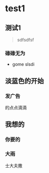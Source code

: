 # test1

## 测试1
> sdfsdfsf
### 碌碌无为
- gome slsdi

## 淡蓝色的开始
### 发广告
的点点滴滴
## 我想的
### 你要的

### 大雨
士大夫撒